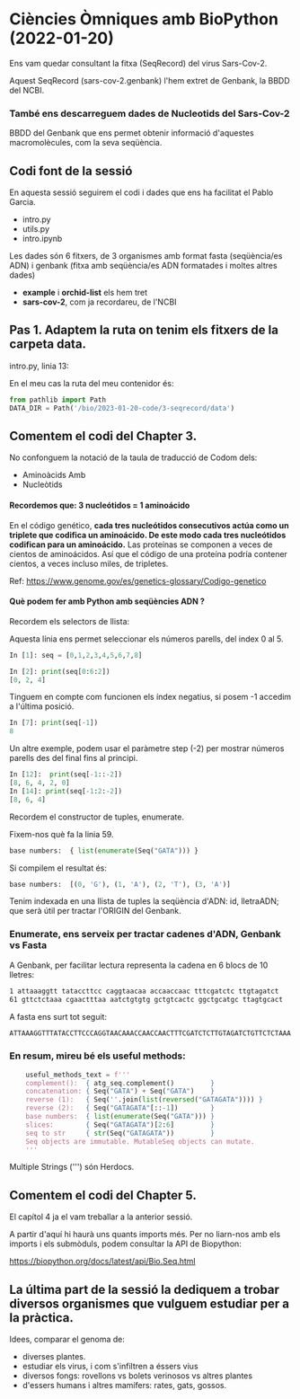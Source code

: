 # Ciències Òmniques amb BioPython (2022-01-20)

Ens vam quedar consultant la fitxa (SeqRecord) del virus Sars-Cov-2.

Aquest SeqRecord (sars-cov-2.genbank) l'hem extret de Genbank, la BBDD del NCBI.

### També ens descarreguem dades de Nucleotids del Sars-Cov-2 
BBDD del Genbank que ens permet obtenir informació d'aquestes macromolècules, com la seva seqüència.

## Codi font de la sessió

En aquesta sessió seguirem el codi i dades que ens ha facilitat el Pablo Garcia.

- intro.py
- utils.py
- intro.ipynb

Les dades són 6 fitxers, de 3 organismes amb format fasta (seqüència/es ADN) i genbank (fitxa amb seqüència/es ADN formatades i moltes altres dades)
- **example** i **orchid-list** els hem tret
- **sars-cov-2**, com ja recordareu, de l'NCBI 


## Pas 1. Adaptem la ruta on tenim els fitxers de la carpeta data.

intro.py, linia 13:

En el meu cas la ruta del meu contenidor és:

```python
from pathlib import Path
DATA_DIR = Path('/bio/2023-01-20-code/3-seqrecord/data')
```

## Comentem el codi del Chapter 3.

No confonguem la notació de la taula de traducció de Codom dels:

- Aminoàcids
Amb 
- Nucleòtids

#### Recordemos que: 3 nucleótidos = 1 aminoácido
En el código genético, **cada tres nucleótidos consecutivos actúa como un triplete que codifica un aminoácido. De este modo cada tres nucleótidos codifican para un aminoácido.** Las proteínas se componen a veces de cientos de aminoácidos. Así que el código de una proteína podría contener cientos, a veces incluso miles, de tripletes. 

Ref:
https://www.genome.gov/es/genetics-glossary/Codigo-genetico


#### Què podem fer amb Python amb seqüències ADN ? 

Recordem els selectors de llista:

Aquesta línia ens permet seleccionar els números parells, del index 0 al 5.

```python
In [1]: seq = [0,1,2,3,4,5,6,7,8]

In [2]: print(seq[0:6:2])
[0, 2, 4]
```

Tinguem en compte com funcionen els índex negatius, si posem -1 accedim a l'última posició.

```python
In [7]: print(seq[-1])
8
```

Un altre exemple, podem usar el paràmetre step (-2) per mostrar números parells des del final fins al principi.
```python
In [12]:  print(seq[-1::-2])
[8, 6, 4, 2, 0]
In [14]: print(seq[-1:2:-2])
[8, 6, 4]
```

Recordem el constructor de tuples, enumerate.

Fixem-nos què fa la linia 59.

```python
base numbers:  { list(enumerate(Seq("GATA"))) }
```
Si compilem el resultat és:

```python
base numbers:  [(0, 'G'), (1, 'A'), (2, 'T'), (3, 'A')]
```

Tenim indexada en una llista de tuples la seqüència d'ADN: id, lletraADN; que serà útil per tractar l'ORIGIN del Genbank.

### Enumerate, ens serveix per tractar cadenes d'ADN, Genbank vs Fasta

A Genbank, per facilitar lectura representa la cadena en 6 blocs de 10 lletres:
```sh
1 attaaaggtt tataccttcc caggtaacaa accaaccaac tttcgatctc ttgtagatct
61 gttctctaaa cgaactttaa aatctgtgtg gctgtcactc ggctgcatgc ttagtgcact
```

A fasta ens surt tot seguit:
```sh
ATTAAAGGTTTATACCTTCCCAGGTAACAAACCAACCAACTTTCGATCTCTTGTAGATCTGTTCTCTAAA
```

### En resum, mireu bé els useful methods:

```python
    useful_methods_text = f'''
    complement():  { atg_seq.complement()         }
    concatenation: { Seq("GATA") + Seq("GATA")    }
    reverse (1):   { Seq(''.join(list(reversed("GATAGATA")))) }
    reverse (2):   { Seq("GATAGATA"[::-1])        }
    base numbers:  { list(enumerate(Seq("GATA"))) }
    slices:        { Seq("GATAGATA")[2:6]         }
    seq to str     { str(Seq("GATAGATA"))         }
    Seq objects are immutable. MutableSeq objects can mutate.
    '''
```

Multiple Strings (''') són Herdocs.

## Comentem el codi del Chapter 5.

El capítol 4 ja el vam treballar a la anterior sessió.

A partir d'aquí hi haurà uns quants imports més. Per no liarn-nos amb els imports i els submòduls, podem consultar la API de Biopython:

https://biopython.org/docs/latest/api/Bio.Seq.html

## La última part de la sessió la dediquem a trobar diversos organismes que vulguem estudiar per a la pràctica.

Idees, comparar el genoma de: 
- diverses plantes.
- estudiar els virus, i com s'infiltren a éssers vius
- diversos fongs: rovellons vs bolets verinosos vs altres plantes
- d'essers humans i altres mamífers: rates, gats, gossos.
